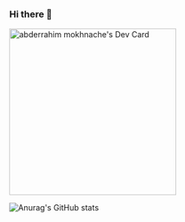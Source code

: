 ### Hi there 👋
<div style ="display:block">
<a href="https://app.daily.dev/astrotech13"><img src="https://github.com/astroxiii/astroxiii/blob/master/devcard.svg" width="300" alt="abderrahim mokhnache's Dev Card"/></a>

![Anurag's GitHub stats](https://github-readme-stats.vercel.app/api?username=astroxiii&show_icons=true&theme=radical)
</div>
